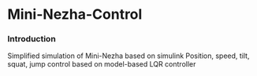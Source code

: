 # Mini-Nezha-Control
### Introduction
Simplified simulation of Mini-Nezha based on simulink
Position, speed, tilt, squat, jump control based on model-based LQR controller
